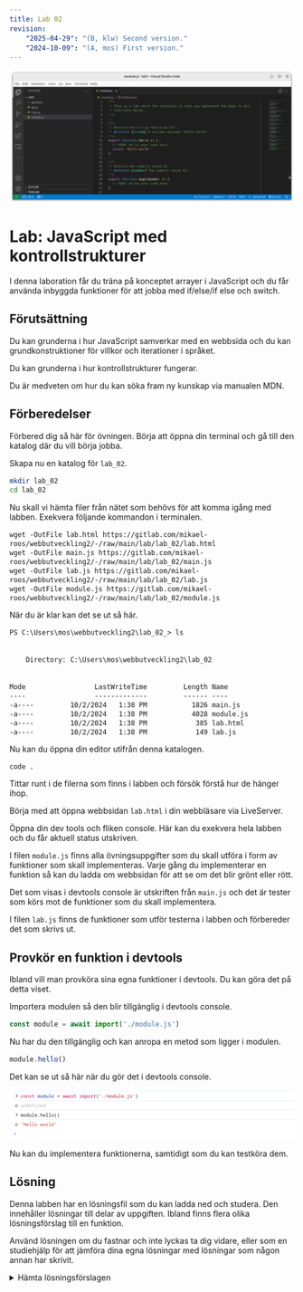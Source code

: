 ```yaml
---
title: Lab 02
revision:
    "2025-04-29": "(B, klw) Second version."
    "2024-10-09": "(A, mos) First version."
---
```


![header](img/header.png)

Lab: JavaScript med kontrollstrukturer
===========================

I denna laboration får du träna på konceptet arrayer i JavaScript och du får använda inbyggda funktioner för att jobba med if/else/if else och switch.

<!-- [[_TOC_]] -->

<!--
TODO

*
-->


Förutsättning
---------------------------

Du kan grunderna i hur JavaScript samverkar med en webbsida och du kan grundkonstruktioner för villkor och iterationer i språket.

Du kan grunderna i hur kontrollstrukturer fungerar.

Du är medveten om hur du kan söka fram ny kunskap via manualen MDN.



Förberedelser
---------------------------

Förbered dig så här för övningen. Börja att öppna din terminal och gå till den katalog där du vill börja jobba.

Skapa nu en katalog för `lab_02`.

```bash
mkdir lab_02
cd lab_02
```

Nu skall vi hämta filer från nätet som behövs för att komma igång med labben. Exekvera följande kommandon i terminalen.

```
wget -OutFile lab.html https://gitlab.com/mikael-roos/webbutveckling2/-/raw/main/lab/lab_02/lab.html
wget -OutFile main.js https://gitlab.com/mikael-roos/webbutveckling2/-/raw/main/lab/lab_02/main.js
wget -OutFile lab.js https://gitlab.com/mikael-roos/webbutveckling2/-/raw/main/lab/lab_02/lab.js
wget -OutFile module.js https://gitlab.com/mikael-roos/webbutveckling2/-/raw/main/lab/lab_02/module.js
```

När du är klar kan det se ut så här.

```
PS C:\Users\mos\webbutveckling2\lab_02_> ls


    Directory: C:\Users\mos\webbutveckling2\lab_02


Mode                 LastWriteTime         Length Name
----                 -------------         ------ ----
-a----         10/2/2024   1:38 PM           1826 main.js
-a----         10/2/2024   1:38 PM           4028 module.js
-a----         10/2/2024   1:38 PM            385 lab.html
-a----         10/2/2024   1:38 PM            149 lab.js
```

<!--
```bash
curl --silent --output lab.html https://raw.githubusercontent.com/dbwebb-se/webtec2/refs/heads/main/lab/lab1/lab.html
curl --silent --output main.js https://raw.githubusercontent.com/dbwebb-se/webtec2/refs/heads/main/lab/lab1/main.js
curl --silent --output module.js https://raw.githubusercontent.com/dbwebb-se/webtec2/refs/heads/main/lab/lab1/module.js
curl --silent --output lab.js https://raw.githubusercontent.com/dbwebb-se/webtec2/refs/heads/main/lab/lab1/lab.js
```

När du är klar kan det se ut så här.

```bash
$ ls -l                                           
-rw-rw-r-- 1 mos mos  484 okt  3 16:44 lab.html   
-rw-rw-r-- 1 mos mos  901 okt  3 16:44 lab.js     
-rw-rw-r-- 1 mos mos 1,8K okt  3 16:44 main.js    
-rw-rw-r-- 1 mos mos 3,7K okt  3 16:44 module.js  
```
-->

Nu kan du öppna din editor utifrån denna katalogen.

```
code .
```

Tittar runt i de filerna som finns i labben och försök förstå hur de hänger ihop.

Börja med att öppna webbsidan `lab.html` i din webbläsare via LiveServer.

Öppna din dev tools och fliken console. Här kan du exekvera hela labben och du får aktuell status utskriven.

<!--
Det kan se ut så här.

![Labben i devtools](img/lab.png)

-->

I filen `module.js` finns alla övningsuppgifter som du skall utföra i form av funktioner som skall implementeras. Varje gång du implementerar en funktion så kan du ladda om webbsidan för att se om det blir grönt eller rött.

Det som visas i devtools console är utskriften från `main.js` och det är tester som körs mot de funktioner som du skall implementera.

I filen `lab.js` finns de funktioner som utför testerna i labben och förbereder det som skrivs ut.



<!--
Första övningsuppgiften
---------------------------

I den första övningsuppgiften skall du implementera följande funktion.

```js
/**
 * Returns the string "Hello world".
 *
 * @returns {string} A welcome message "Hello world".
 */
export function hello () {
    // TODO: Write your code here.
}
```

När du är klar med din implementation så kan du ladda om din webbsida och se om det blev grönt.

Klicka på "Lösningsförslag" nedan för att se hur det kan se ut när du implementerat denna delen.

<details>
<summary>Lösningsförslag</summary>

```js
/**
 * Returns the string "Hello world".
 *
 * @returns {string} A welcome message "Hello world".
 */
export function hello () {
    // TODO: Write your code here.
    return "Hello world";
}
```

</details>

-->



Provkör en funktion i devtools
---------------------------

Ibland vill man provköra sina egna funktioner i devtools. Du kan göra det på detta viset.

Importera modulen så den blir tillgänglig i devtools console.

```js
const module = await import('./module.js')
```

Nu har du den tillgänglig och kan anropa en metod som ligger i modulen.

```js
module.hello()
```

Det kan se ut så här när du gör det i devtools console.

![import](img/import.png)

Nu kan du implementera funktionerna, samtidigt som du kan testköra dem.



Lösning
---------------------------

Denna labben har en lösningsfil som du kan ladda ned och studera. Den innehåller lösningar till delar av uppgiften. Ibland finns flera olika lösningsförslag till en funktion.

Använd lösningen om du fastnar och inte lyckas ta dig vidare, eller som en studiehjälp för att jämföra dina egna lösningar med lösningar som någon annan har skrivit.

<details>
<summary>Hämta lösningsförslagen</summary>

<!--
```bash
# Stå i katalogen där du har labben
curl --silent --output solution.js https://raw.githubusercontent.com/dbwebb-se/webtec2/refs/heads/main/lab/lab1/solution.js
```
-->

```bash
# Stå i katalogen där du har labben
wget -OutFile solution.js https://gitlab.com/mikael-roos/webbutveckling2/-/raw/main/lab/lab_02/solution.js
```

</details>
